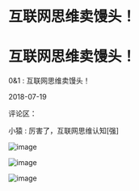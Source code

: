 # 互联网思维卖馒头！

# 互联网思维卖馒头！

0&1 : 互联网思维卖馒头！

2018-07-19

评论区：

小猿 : 厉害了，互联网思维认知[强]

![image](img/Image_116.png)

![image](img/Image_117.png)

![image](img/Image_118.png)